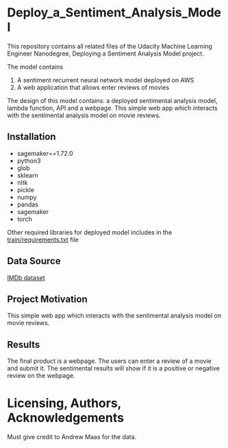 # Deploy_a_Sentiment_Analysis_Model
This repository contains all related files of the Udacity Machine Learning Engineer Nanodegree, Deploying a Sentiment Analysis Model project.

The model contains
1. A sentiment recurrent neural network model deployed on AWS
2. A web application that allows enter reviews of movies

The design of this model contains: a deployed sentimental analysis model, lambda function, API and a webpage. This simple web app which interacts with the sentimental analysis model on movie reviews.

## Installation
- sagemaker==1.72.0
- python3
- glob
- sklearn
- nltk
- pickle
- numpy
- pandas
- sagemaker
- torch

Other required libraries for deployed model includes in the [train/requirements.txt](https://github.com/Mendy5/Udacity_Deploy_a_Sentiment_Analysis_Model/blob/main/train/requirements.txt) file

## Data Source
[IMDb dataset](http://ai.stanford.edu/~amaas/data/sentiment/)

## Project Motivation
This simple web app which interacts with the sentimental analysis model on movie reviews.

## Results
The final product is a webpage. The users can enter a review of a movie and submit it. The sentimental results will show if it is a positive or negative review on the webpage.

# Licensing, Authors, Acknowledgements
Must give credit to Andrew Maas for the data.
